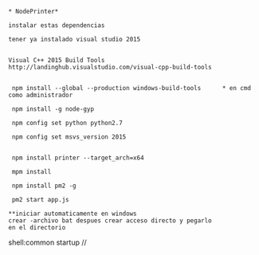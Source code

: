     * NodePrinter*

    instalar estas dependencias
    
    tener ya instalado visual studio 2015
    

    Visual C++ 2015 Build Tools   http://landinghub.visualstudio.com/visual-cpp-build-tools


     npm install --global --production windows-build-tools      * en cmd como administrador

     npm install -g node-gyp   

     npm config set python python2.7

     npm config set msvs_version 2015  
  

     npm install printer --target_arch=x64
     
     mpm install 
      
     npm install pm2 -g     

     pm2 start app.js

    **iniciar automaticamente en windows
    crear -archivo bat despues crear acceso directo y pegarlo 
    en el directorio 
   shell:common startup //
